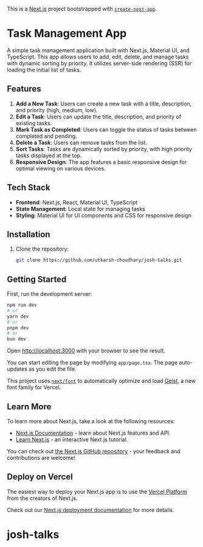 This is a [Next.js](https://nextjs.org) project bootstrapped with [`create-next-app`](https://nextjs.org/docs/app/api-reference/cli/create-next-app).

# Task Management App

A simple task management application built with Next.js, Material UI, and TypeScript. This app allows users to add, edit, delete, and manage tasks with dynamic sorting by priority. It utilizes server-side rendering (SSR) for loading the initial list of tasks.

## Features

1. **Add a New Task**: Users can create a new task with a title, description, and priority (high, medium, low).
2. **Edit a Task**: Users can update the title, description, and priority of existing tasks.
3. **Mark Task as Completed**: Users can toggle the status of tasks between completed and pending.
4. **Delete a Task**: Users can remove tasks from the list.
5. **Sort Tasks**: Tasks are dynamically sorted by priority, with high priority tasks displayed at the top.
6. **Responsive Design**: The app features a basic responsive design for optimal viewing on various devices.

## Tech Stack

- **Frontend**: Next.js, React, Material UI, TypeScript
- **State Management**: Local state for managing tasks
- **Styling**: Material UI for UI components and CSS for responsive design

## Installation

1. Clone the repository:

   ```bash
   git clone https://github.com/utkarsh-choudhary/josh-talks.git
   

## Getting Started

First, run the development server:

```bash
npm run dev
# or
yarn dev
# or
pnpm dev
# or
bun dev
```

Open [http://localhost:3000](http://localhost:3000) with your browser to see the result.

You can start editing the page by modifying `app/page.tsx`. The page auto-updates as you edit the file.

This project uses [`next/font`](https://nextjs.org/docs/app/building-your-application/optimizing/fonts) to automatically optimize and load [Geist](https://vercel.com/font), a new font family for Vercel.

## Learn More

To learn more about Next.js, take a look at the following resources:

- [Next.js Documentation](https://nextjs.org/docs) - learn about Next.js features and API.
- [Learn Next.js](https://nextjs.org/learn) - an interactive Next.js tutorial.

You can check out [the Next.js GitHub repository](https://github.com/vercel/next.js) - your feedback and contributions are welcome!

## Deploy on Vercel

The easiest way to deploy your Next.js app is to use the [Vercel Platform](https://vercel.com/new?utm_medium=default-template&filter=next.js&utm_source=create-next-app&utm_campaign=create-next-app-readme) from the creators of Next.js.

Check out our [Next.js deployment documentation](https://nextjs.org/docs/app/building-your-application/deploying) for more details.
# josh-talks
